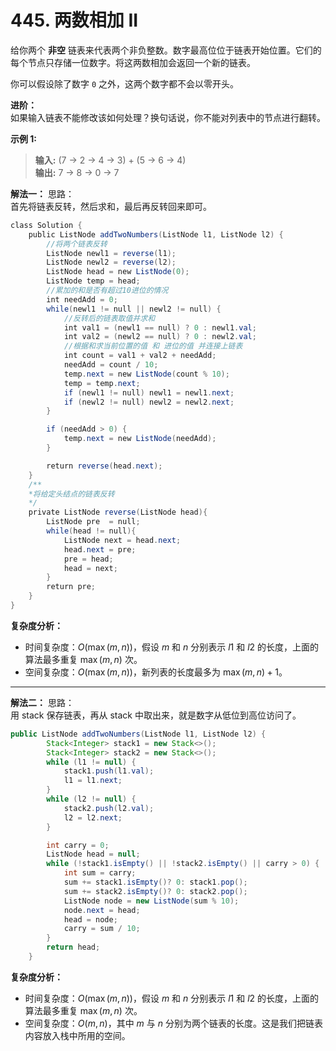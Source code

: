 # 445. 两数相加 II

给你两个 **非空** 链表来代表两个非负整数。数字最高位位于链表开始位置。它们的每个节点只存储一位数字。将这两数相加会返回一个新的链表。  

你可以假设除了数字 `0` 之外，这两个数字都不会以零开头。  

**进阶：**  
如果输入链表不能修改该如何处理？换句话说，你不能对列表中的节点进行翻转。  

**示例 1:**  
>**输入:**  (7 -> 2 -> 4 -> 3) + (5 -> 6 -> 4)  
>**输出:**  7 -> 8 -> 0 -> 7

**解法一：**
思路：  
首先将链表反转，然后求和，最后再反转回来即可。  

```Java
class Solution {
    public ListNode addTwoNumbers(ListNode l1, ListNode l2) {
        //将两个链表反转
        ListNode newl1 = reverse(l1);
        ListNode newl2 = reverse(l2);
        ListNode head = new ListNode(0);
        ListNode temp = head;
        //累加的和是否有超过10进位的情况
        int needAdd = 0;
        while(newl1 != null || newl2 != null) {
            //反转后的链表取值并求和
            int val1 = (newl1 == null) ? 0 : newl1.val;
            int val2 = (newl2 == null) ? 0 : newl2.val;
            //根据和求当前位置的值 和 进位的值 并连接上链表
            int count = val1 + val2 + needAdd;
            needAdd = count / 10;
            temp.next = new ListNode(count % 10);
            temp = temp.next;
            if (newl1 != null) newl1 = newl1.next;
            if (newl2 != null) newl2 = newl2.next;
        }

        if (needAdd > 0) {
            temp.next = new ListNode(needAdd);
        }

        return reverse(head.next);
    }
    /**
    *将给定头结点的链表反转
    */
    private ListNode reverse(ListNode head){
        ListNode pre  = null;
        while(head != null){
            ListNode next = head.next;
            head.next = pre;
            pre = head;
            head = next;
        }
        return pre;
    }
}
```

**复杂度分析：**  

* 时间复杂度：$O(\max(m, n))$，假设 $m$ 和 $n$ 分别表示 $l1$ 和 $l2$ 的长度，上面的算法最多重复 $\max(m, n)$ 次。
* 空间复杂度：$O(\max(m, n))$，新列表的长度最多为 $\max(m,n) + 1$。

---

**解法二：**
思路：  
用 stack 保存链表，再从 stack 中取出来，就是数字从低位到高位访问了。

```Java
public ListNode addTwoNumbers(ListNode l1, ListNode l2) {
        Stack<Integer> stack1 = new Stack<>();
        Stack<Integer> stack2 = new Stack<>();
        while (l1 != null) {
            stack1.push(l1.val);
            l1 = l1.next;
        }
        while (l2 != null) {
            stack2.push(l2.val);
            l2 = l2.next;
        }

        int carry = 0;
        ListNode head = null;
        while (!stack1.isEmpty() || !stack2.isEmpty() || carry > 0) {
            int sum = carry;
            sum += stack1.isEmpty()? 0: stack1.pop();
            sum += stack2.isEmpty()? 0: stack2.pop();
            ListNode node = new ListNode(sum % 10);
            node.next = head;
            head = node;
            carry = sum / 10;
        }
        return head;
    }
```

**复杂度分析：**  

* 时间复杂度：$O(\max(m, n))$，假设 $m$ 和 $n$ 分别表示 $l1$ 和 $l2$ 的长度，上面的算法最多重复 $\max(m, n)$ 次。
* 空间复杂度：$O(m, n)$，其中 $m$ 与 $n$ 分别为两个链表的长度。这是我们把链表内容放入栈中所用的空间。
